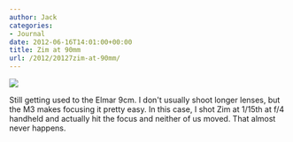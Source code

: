 ```yaml
---
author: Jack
categories:
- Journal
date: 2012-06-16T14:01:00+00:00
title: Zim at 90mm
url: /2012/20127zim-at-90mm/
---
```


![][1] 

Still getting used to the Elmar 9cm. I don't usually shoot longer lenses, but the M3 makes focusing it pretty easy. In this case, I shot Zim at 1/15th at f/4 handheld and actually hit the focus and neither of us moved. That almost never happens.

 [1]: /img/2012/06/zim-at-90mm.jpeg